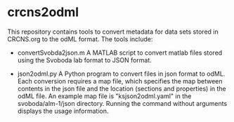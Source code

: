 # crcns2odml

This repository contains tools to convert metadata for data sets stored in CRCNS.org
to the odML format.  The tools include:

* convertSvobda2json.m
  A MATLAB script to convert matlab files stored using the Svoboda lab
  format to JSON format.

* json2odml.py
  A Python program to convert files in json format to odML.  Each conversion
  requires a map file, which specifies the map between contents in the json
  file and the location (sections and properties) in the odML file.  An example
  map file is "ksjson2odml.yaml" in the svoboda/alm-1/json directory.
  Running the command without arguments displays the usage information.

